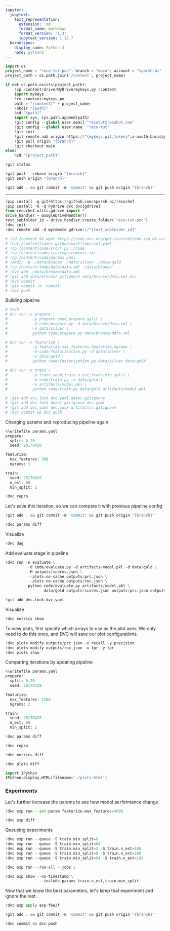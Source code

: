 ```yaml
---
jupyter:
  jupytext:
    text_representation:
      extension: .md
      format_name: markdown
      format_version: '1.3'
      jupytext_version: 1.13.7
  kernelspec:
    display_name: Python 3
    name: python3
---
```


```python id="Iqka8EK_-i3J"
import os
project_name = "reco-tut-poc"; branch = "main"; account = "sparsh-ai"
project_path = os.path.join('/content', project_name)
```

```python colab={"base_uri": "https://localhost:8080/"} id="SNRTJUnc-2Gv" executionInfo={"status": "ok", "timestamp": 1629551962286, "user_tz": -330, "elapsed": 3145, "user": {"displayName": "Sparsh Agarwal", "photoUrl": "", "userId": "13037694610922482904"}} outputId="ae304153-1130-4f87-f5c7-531cad83a960"
if not os.path.exists(project_path):
    !cp /content/drive/MyDrive/mykeys.py /content
    import mykeys
    !rm /content/mykeys.py
    path = "/content/" + project_name; 
    !mkdir "{path}"
    %cd "{path}"
    import sys; sys.path.append(path)
    !git config --global user.email "recotut@recohut.com"
    !git config --global user.name  "reco-tut"
    !git init
    !git remote add origin https://"{mykeys.git_token}":x-oauth-basic@github.com/"{account}"/"{project_name}".git
    !git pull origin "{branch}"
    !git checkout main
else:
    %cd "{project_path}"
```

```python colab={"base_uri": "https://localhost:8080/"} id="40cRJp8h-2G2" executionInfo={"status": "ok", "timestamp": 1629555097580, "user_tz": -330, "elapsed": 569, "user": {"displayName": "Sparsh Agarwal", "photoUrl": "", "userId": "13037694610922482904"}} outputId="021453cd-d274-4dd1-9012-ad592a8a4557"
!git status
```

```python id="pR2reD8e_Drw"
!git pull --rebase origin "{branch}"
!git push origin "{branch}"
```

```python colab={"base_uri": "https://localhost:8080/"} id="E0MFwfEh-2G3" executionInfo={"status": "ok", "timestamp": 1629554672437, "user_tz": -330, "elapsed": 1982, "user": {"displayName": "Sparsh Agarwal", "photoUrl": "", "userId": "13037694610922482904"}} outputId="10f9d4d2-65a5-48df-fcc8-f015ce8a11b7"
!git add . && git commit -m 'commit' && git push origin "{branch}"
```

<!-- #region id="nOzxKkK43bT0" -->
---
<!-- #endregion -->

```python id="vncq0FEd3zf6"
!pip install -q git+https://github.com/sparsh-ai/recochef
!pip install -U -q PyDrive dvc dvc[gdrive]
from recochef.utils.gdrive import *
drive_handler = GoogleDriveHandler()
test_subfolder_id = drive_handler.create_folder('reco-tut-poc')
!dvc init
!dvc remote add -d myremote gdrive://"{test_subfolder_id}"
```

```python id="-g-1sXBs48nE"
# !cd /content && wget https://code.dvc.org/get-started/code.zip && unzip code.zip -d ./code
# !cat /content/code/.github/workflows/cml.yaml
# !cp /content/code/src/*.py ./code
# !cp /content/code/src/requirements.txt .
# !cp /content/code/params.yaml .
# !mkdir -p ./data/bronze ./data/silver ./data/gold
# !cp /content/temp/data/data.xml ./data/bronze
# !dvc add ./data/bronze/data.xml
# !git add data/bronze/.gitignore data/bronze/data.xml.dvc
# !dvc commit
# !git commit -m 'commit'
# !dvc push
```

<!-- #region id="96GIvImBBgTS" -->
Building pipeline
<!-- #endregion -->

```python id="f5crQlfmA6zy"
# %%sh
# dvc run -n prepare \
#           -p prepare.seed,prepare.split \
#           -d code/prepare.py -d data/bronze/data.xml \
#           -o data/silver \
#           python code/prepare.py data/bronze/data.xml

# dvc run -n featurize \
#           -p featurize.max_features,featurize.ngrams \
#           -d code/featurization.py -d data/silver \
#           -o data/gold \
#           python code/featurization.py data/silver data/gold

# dvc run -n train \
#           -p train.seed,train.n_est,train.min_split \
#           -d code/train.py -d data/gold \
#           -o artifacts/model.pkl \
#           python code/train.py data/gold artifacts/model.pkl
```

```python id="XkwEpEcm3c9W"
# !git add dvc.lock dvc.yaml data/.gitignore
# !git add dvc.lock data/.gitignore dvc.yaml
# !git add dvc.yaml dvc.lock artifacts/.gitignore
# !dvc commit && dvc push
```

<!-- #region id="0KgqbZxxBmJG" -->
Changing params and reproducing pipeline again
<!-- #endregion -->

```python colab={"base_uri": "https://localhost:8080/"} id="mRCUc5CrCTvs" executionInfo={"status": "ok", "timestamp": 1629555785225, "user_tz": -330, "elapsed": 656, "user": {"displayName": "Sparsh Agarwal", "photoUrl": "", "userId": "13037694610922482904"}} outputId="737bc210-2926-4046-a05b-095f117333a8"
%%writefile params.yaml
prepare:
  split: 0.20
  seed: 20170428

featurize:
  max_features: 500
  ngrams: 1

train:
  seed: 20170428
  n_est: 60
  min_split: 2
```

```python id="S_kbXO44CjOO"
!dvc repro
```

<!-- #region id="JmVka8rSEf89" -->
Let's save this iteration, so we can compare it with previous pipeline config
<!-- #endregion -->

```python id="7LmcfVMCEyAH"
!git add . && git commit -m 'commit' && git push origin "{branch}"
```

```python colab={"base_uri": "https://localhost:8080/"} id="liB0yIWqFJ3o" executionInfo={"status": "ok", "timestamp": 1629555832169, "user_tz": -330, "elapsed": 2736, "user": {"displayName": "Sparsh Agarwal", "photoUrl": "", "userId": "13037694610922482904"}} outputId="bec9fc88-7f02-4387-d501-9a2ab124b988"
!dvc params diff
```

<!-- #region id="CEUjijUhCk_5" -->
Visualize
<!-- #endregion -->

```python colab={"base_uri": "https://localhost:8080/"} id="gjFELFnfC5O0" executionInfo={"status": "ok", "timestamp": 1629554981767, "user_tz": -330, "elapsed": 2278, "user": {"displayName": "Sparsh Agarwal", "photoUrl": "", "userId": "13037694610922482904"}} outputId="006bc8a1-4e4c-4599-9af2-57693dd00677"
!dvc dag
```

<!-- #region id="A5s5qm0DC6db" -->
Add evaluate stage in pipeline
<!-- #endregion -->

```python colab={"base_uri": "https://localhost:8080/"} id="bpI7dgRLDQXs" executionInfo={"status": "ok", "timestamp": 1629555235459, "user_tz": -330, "elapsed": 4129, "user": {"displayName": "Sparsh Agarwal", "photoUrl": "", "userId": "13037694610922482904"}} outputId="e0f50143-af40-4a10-b658-38f9e37bc097"
!dvc run -n evaluate \
          -d code/evaluate.py -d artifacts/model.pkl -d data/gold \
          -M outputs/scores.json \
          --plots-no-cache outputs/prc.json \
          --plots-no-cache outputs/roc.json \
          python code/evaluate.py artifacts/model.pkl \
                 data/gold outputs/scores.json outputs/prc.json outputs/roc.json
```

```python id="wTdteU8sD4ch"
!git add dvc.lock dvc.yaml
```

<!-- #region id="MpMWvCwLD_x0" -->
Visualize
<!-- #endregion -->

```python colab={"base_uri": "https://localhost:8080/"} id="xc6l-w9yEONq" executionInfo={"status": "ok", "timestamp": 1629555333910, "user_tz": -330, "elapsed": 3764, "user": {"displayName": "Sparsh Agarwal", "photoUrl": "", "userId": "13037694610922482904"}} outputId="7c5ab5e1-34df-461f-cc5b-ad8f2cd6c0bc"
!dvc metrics show
```

<!-- #region id="k5Ig1qbaEQj1" -->
To view plots, first specify which arrays to use as the plot axes. We only need to do this once, and DVC will save our plot configurations.
<!-- #endregion -->

```python colab={"base_uri": "https://localhost:8080/"} id="_WCdhM-uEWn2" executionInfo={"status": "ok", "timestamp": 1629555400419, "user_tz": -330, "elapsed": 6938, "user": {"displayName": "Sparsh Agarwal", "photoUrl": "", "userId": "13037694610922482904"}} outputId="e276a32f-dfec-4fcf-909d-8aaa075f6f30"
!dvc plots modify outputs/prc.json -x recall -y precision
!dvc plots modify outputs/roc.json -x fpr -y tpr
!dvc plots show
```

<!-- #region id="iyztkVb8E1Db" -->
Comparing iterations by updating pipeline
<!-- #endregion -->

```python id="4BN2zI9BGn1_" colab={"base_uri": "https://localhost:8080/"} executionInfo={"status": "ok", "timestamp": 1629556033717, "user_tz": -330, "elapsed": 763, "user": {"displayName": "Sparsh Agarwal", "photoUrl": "", "userId": "13037694610922482904"}} outputId="f52b2c00-05a4-45ef-9da1-3be106b5349a"
%%writefile params.yaml
prepare:
  split: 0.20
  seed: 20170428

featurize:
  max_features: 1500
  ngrams: 2

train:
  seed: 20170428
  n_est: 60
  min_split: 2
```

```python id="PelhBfIkGqIr" colab={"base_uri": "https://localhost:8080/"} executionInfo={"status": "ok", "timestamp": 1629556038591, "user_tz": -330, "elapsed": 2402, "user": {"displayName": "Sparsh Agarwal", "photoUrl": "", "userId": "13037694610922482904"}} outputId="056acba5-d5a5-4c1f-9ad1-5625b0345e42"
!dvc params diff
```

```python colab={"base_uri": "https://localhost:8080/"} id="AP8Gfy8sG8ve" executionInfo={"status": "ok", "timestamp": 1629556093760, "user_tz": -330, "elapsed": 33685, "user": {"displayName": "Sparsh Agarwal", "photoUrl": "", "userId": "13037694610922482904"}} outputId="094fe045-54d2-4e65-c1c7-95b01c7ad511"
!dvc repro
```

```python colab={"base_uri": "https://localhost:8080/"} id="2Xi2YBz2HCiG" executionInfo={"status": "ok", "timestamp": 1629556098668, "user_tz": -330, "elapsed": 2758, "user": {"displayName": "Sparsh Agarwal", "photoUrl": "", "userId": "13037694610922482904"}} outputId="5f1d8f93-5d49-4a68-fb0b-4e09c8e6d422"
!dvc metrics diff
```

```python colab={"base_uri": "https://localhost:8080/"} id="gU6L-EuoHINW" executionInfo={"status": "ok", "timestamp": 1629556099770, "user_tz": -330, "elapsed": 1119, "user": {"displayName": "Sparsh Agarwal", "photoUrl": "", "userId": "13037694610922482904"}} outputId="98260a28-bf7a-4645-82f5-119ca2f264a1"
!dvc plots diff
```

```python colab={"base_uri": "https://localhost:8080/", "height": 368} id="XOiGNzPEHPAX" executionInfo={"status": "ok", "timestamp": 1629556136449, "user_tz": -330, "elapsed": 10, "user": {"displayName": "Sparsh Agarwal", "photoUrl": "", "userId": "13037694610922482904"}} outputId="a59b058d-137f-48fb-f3aa-b2cbfdf41ae9"
import IPython
IPython.display.HTML(filename='./plots.html')
```

<!-- #region id="df5maxdVHVWz" -->
### Experiments
<!-- #endregion -->

<!-- #region id="zQWHKfjqKBTC" -->
Let's further increase the params to see how model performance change
<!-- #endregion -->

```python colab={"base_uri": "https://localhost:8080/"} id="veJ5RSMOKIqe" executionInfo={"status": "ok", "timestamp": 1629556924685, "user_tz": -330, "elapsed": 39976, "user": {"displayName": "Sparsh Agarwal", "photoUrl": "", "userId": "13037694610922482904"}} outputId="bf5c7f06-3d23-4715-ff0f-0aa0e056c37a"
!dvc exp run --set-param featurize.max_features=3000
```

```python colab={"base_uri": "https://localhost:8080/"} id="RBUyfIsLKL33" executionInfo={"status": "ok", "timestamp": 1629556931919, "user_tz": -330, "elapsed": 3031, "user": {"displayName": "Sparsh Agarwal", "photoUrl": "", "userId": "13037694610922482904"}} outputId="22bcf419-bc66-4144-857a-710bc7c997aa"
!dvc exp diff
```

<!-- #region id="XqM6IQBMKPg5" -->
Queueing experiments
<!-- #endregion -->

```python colab={"base_uri": "https://localhost:8080/"} id="6HoyeXHQKf7q" executionInfo={"status": "ok", "timestamp": 1629557007343, "user_tz": -330, "elapsed": 13341, "user": {"displayName": "Sparsh Agarwal", "photoUrl": "", "userId": "13037694610922482904"}} outputId="f73643e6-540b-4481-a687-a9088d5a4d5d"
!dvc exp run --queue -S train.min_split=8
!dvc exp run --queue -S train.min_split=64
!dvc exp run --queue -S train.min_split=2 -S train.n_est=100
!dvc exp run --queue -S train.min_split=8 -S train.n_est=100
!dvc exp run --queue -S train.min_split=64 -S train.n_est=100
```

```python colab={"base_uri": "https://localhost:8080/"} id="UJu40o6xKmh_" executionInfo={"status": "ok", "timestamp": 1629557058727, "user_tz": -330, "elapsed": 44446, "user": {"displayName": "Sparsh Agarwal", "photoUrl": "", "userId": "13037694610922482904"}} outputId="c73cd4e8-972f-4334-a838-039d68c57e2d"
!dvc exp run --run-all --jobs 2
```

```python colab={"base_uri": "https://localhost:8080/"} id="R3-7CQjWKrn0" executionInfo={"status": "ok", "timestamp": 1629557127529, "user_tz": -330, "elapsed": 2446, "user": {"displayName": "Sparsh Agarwal", "photoUrl": "", "userId": "13037694610922482904"}} outputId="235c9873-e48f-48a6-b0c6-48fd1857bfbb"
!dvc exp show --no-timestamp \
               --include-params train.n_est,train.min_split
```

<!-- #region id="8aDZkMx6LUno" -->
Now that we know the best parameters, let's keep that experiment and ignore the rest.
<!-- #endregion -->

```python colab={"base_uri": "https://localhost:8080/"} id="MH1vGzbZLVc9" executionInfo={"status": "ok", "timestamp": 1629557225761, "user_tz": -330, "elapsed": 2574, "user": {"displayName": "Sparsh Agarwal", "photoUrl": "", "userId": "13037694610922482904"}} outputId="606c1322-e3ab-4efb-a195-03264623a745"
!dvc exp apply exp-f6e3f
```

```python colab={"base_uri": "https://localhost:8080/"} id="5gG2B4ALLetX" executionInfo={"status": "ok", "timestamp": 1629557262307, "user_tz": -330, "elapsed": 2361, "user": {"displayName": "Sparsh Agarwal", "photoUrl": "", "userId": "13037694610922482904"}} outputId="3350def1-fbb5-46af-f0c7-f5cc4b972b6c"
!git add . && git commit -m 'commit' && git push origin "{branch}"
```

```python id="psqBipNZLnsj"
!dvc commit && dvc push
```
